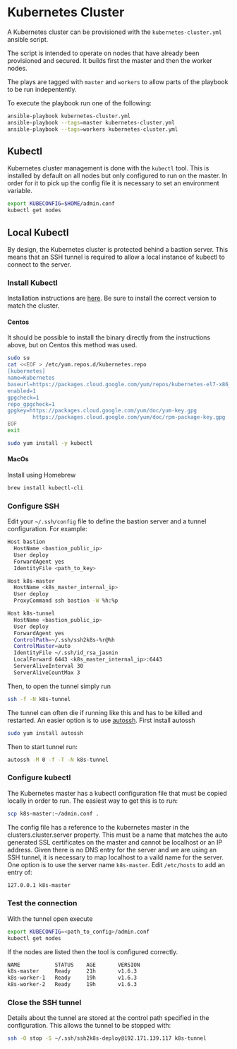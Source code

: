# Kubernetes Cluster

A Kubernetes cluster can be provisioned with the ```kubernetes-cluster.yml``` ansible
script.

The script is intended to operate on nodes that have already been provisioned and
secured. It builds first the master and then the worker nodes.

The plays are tagged with ```master``` and ```workers``` to allow parts of the playbook
to be run indepentently.

To execute the playbook run one of the following:

```bash
ansible-playbook kubernetes-cluster.yml
ansible-playbook --tags=master kubernetes-cluster.yml
ansible-playbook --tags=workers kubernetes-cluster.yml
```

## Kubectl

Kubernetes cluster management is done with the ```kubectl``` tool. This is installed by
default on all nodes but only configured to run on the master. In order for it to pick up
the config file it is necessary to set an environment variable.

```bash
export KUBECONFIG=$HOME/admin.conf
kubectl get nodes
```

## Local Kubectl

By design, the Kubernetes cluster is protected behind a bastion server. This means that
an SSH tunnel is required to allow a local instance of kubectl to connect to the server.

### Install Kubectl

Installation instructions are [here](https://kubernetes.io/docs/tasks/tools/install-kubectl/).
Be sure to install the correct version to match the cluster.

#### Centos

It should be possible to install the binary directly from the instructions above, but on
Centos this method was used.

```bash
sudo su
cat <<EOF > /etc/yum.repos.d/kubernetes.repo
[kubernetes]
name=Kubernetes
baseurl=https://packages.cloud.google.com/yum/repos/kubernetes-el7-x86_64
enabled=1
gpgcheck=1
repo_gpgcheck=1
gpgkey=https://packages.cloud.google.com/yum/doc/yum-key.gpg
        https://packages.cloud.google.com/yum/doc/rpm-package-key.gpg
EOF
exit

sudo yum install -y kubectl
```

#### MacOs

Install using Homebrew

```bash
brew install kubectl-cli
```

### Configure SSH

Edit your ```~/.ssh/config``` file to define the bastion server and a tunnel
configuration. For example:

```bash
Host bastion
  HostName <bastion_public_ip>
  User deploy
  ForwardAgent yes
  IdentityFile <path_to_key>

Host k8s-master
  HostName <k8s_master_internal_ip>
  User deploy
  ProxyCommand ssh bastion -W %h:%p

Host k8s-tunnel
  HostName <bastion_public_ip>
  User deploy
  ForwardAgent yes
  ControlPath=~/.ssh/ssh2k8s-%r@%h
  ControlMaster=auto
  IdentityFile ~/.ssh/id_rsa_jasmin
  LocalForward 6443 <k8s_master_internal_ip>:6443
  ServerAliveInterval 30
  ServerAliveCountMax 3
```

Then, to open the tunnel simply run

```bash
ssh -f -N k8s-tunnel
```

The tunnel can often die if running like this and has to be killed and restarted. An
easier option is to use [autossh](https://www.everythingcli.org/ssh-tunnelling-for-fun-and-profit-autossh/). First install autossh

```bash
sudo yum install autossh
```

Then to start tunnel run:

```bash
autossh -M 0 -f -T -N k8s-tunnel
```

### Configure kubectl

The Kubernetes master has a kubectl configuration file that must be copied locally in
order to run. The easiest way to get this is to run:

```bash
scp k8s-master:~/admin.conf .
```

The config file has a reference to the kubernetes master in the clusters.cluster.server
property. This must be a name that matches the auto generated SSL certificates on the
master and cannot be localhost or an IP address. Given there is no DNS entry for the
server and we are using an SSH tunnel, it is necessary to map localhost to a vaild name
for the server. One option is to use the server name `k8s-master`. Edit
`/etc/hosts` to add an entry of:

```bash
127.0.0.1 k8s-master
```

### Test the connection

With the tunnel open execute

```bash
export KUBECONFIG=<path_to_config>/admin.conf
kubectl get nodes
```

If the nodes are listed then the tool is configured correctly.

```bash
NAME           STATUS    AGE       VERSION
k8s-master     Ready     21h       v1.6.3
k8s-worker-1   Ready     19h       v1.6.3
k8s-worker-2   Ready     19h       v1.6.3
```

### Close the SSH tunnel

Details about the tunnel are stored at the control path specified in the configuration.
This allows the tunnel to be stopped with:

```bash
ssh -O stop -S ~/.ssh/ssh2k8s-deploy@192.171.139.117 k8s-tunnel
```
